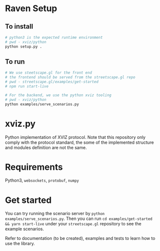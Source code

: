 # Raven Setup

## To install
```bash
# python3 is the expected runtime environment
# pwd - xviz/python
python setup.py .
```
## To run
```bash
# We use steetscape.gl for the front end
# the frontend should be served from the streetscape.gl repo
# pwd - streetscape.gl/examples/get-started
# npm run start-live

# For the backend, we use the python xviz tooling
# pwd - xviz/python
python examples/serve_scenarios.py
```

# xviz.py

Python implementation of XVIZ protocol. Note that this repository only comply with the protocol standard, the some of the implemented structure and modules definition are not the same. 

# Requirements

Python3, `websockets`, `protobuf`, `numpy`

# Get started

You can try running the scenario server by `python examples/serve_scenarios.py`. Then you can run `cd examples/get-started && yarn start-live` under your `streetscape.gl` repository to see the example scenarios.

Refer to documentation (to be created), examples and tests to learn how to use the library.
